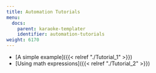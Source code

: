 ```yaml
---
title: Automation Tutorials
menu:
  docs:
    parent: karaoke-templater
    identifier: automation-tutorials
weight: 6170
---
```


- \[A simple example\]({{\< relref "./Tutorial_1" >}})
- \[Using math expressions\]({{\< relref "./Tutorial_2" >}})
